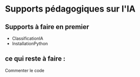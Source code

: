 # Supports pédagogiques sur l'IA

## Supports à faire en premier 
- ClassificationIA
- InstallationPython

## ce qui reste à faire :
Commenter le code

